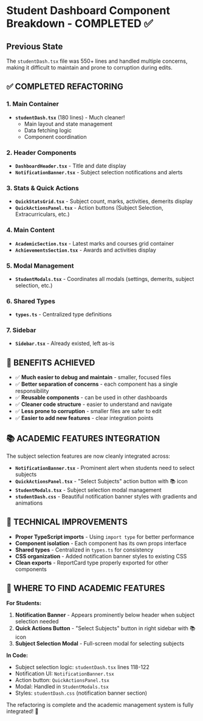 # Student Dashboard Component Breakdown - COMPLETED ✅

## Previous State

The `studentDash.tsx` file was 550+ lines and handled multiple concerns, making it difficult to maintain and prone to corruption during edits.

## ✅ COMPLETED REFACTORING

### 1. Main Container

- **`studentDash.tsx`** (180 lines) - Much cleaner!
  - Main layout and state management
  - Data fetching logic
  - Component coordination

### 2. Header Components

- **`DashboardHeader.tsx`** - Title and date display
- **`NotificationBanner.tsx`** - Subject selection notifications and alerts

### 3. Stats & Quick Actions

- **`QuickStatsGrid.tsx`** - Subject count, marks, activities, demerits display
- **`QuickActionsPanel.tsx`** - Action buttons (Subject Selection, Extracurriculars, etc.)

### 4. Main Content

- **`AcademicSection.tsx`** - Latest marks and courses grid container
- **`AchievementsSection.tsx`** - Awards and activities display

### 5. Modal Management

- **`StudentModals.tsx`** - Coordinates all modals (settings, demerits, subject selection, etc.)

### 6. Shared Types

- **`types.ts`** - Centralized type definitions

### 7. Sidebar

- **`Sidebar.tsx`** - Already existed, left as-is

## 🎯 BENEFITS ACHIEVED

- ✅ **Much easier to debug and maintain** - smaller, focused files
- ✅ **Better separation of concerns** - each component has a single responsibility
- ✅ **Reusable components** - can be used in other dashboards
- ✅ **Cleaner code structure** - easier to understand and navigate
- ✅ **Less prone to corruption** - smaller files are safer to edit
- ✅ **Easier to add new features** - clear integration points

## 📚 ACADEMIC FEATURES INTEGRATION

The subject selection features are now cleanly integrated across:

- **`NotificationBanner.tsx`** - Prominent alert when students need to select subjects
- **`QuickActionsPanel.tsx`** - "Select Subjects" action button with 📚 icon
- **`StudentModals.tsx`** - Subject selection modal management
- **`studentDash.css`** - Beautiful notification banner styles with gradients and animations

## 🔧 TECHNICAL IMPROVEMENTS

- **Proper TypeScript imports** - Using `import type` for better performance
- **Component isolation** - Each component has its own props interface
- **Shared types** - Centralized in `types.ts` for consistency
- **CSS organization** - Added notification banner styles to existing CSS
- **Clean exports** - ReportCard type properly exported for other components

## 📍 WHERE TO FIND ACADEMIC FEATURES

**For Students:**

1. **Notification Banner** - Appears prominently below header when subject selection needed
2. **Quick Actions Button** - "Select Subjects" button in right sidebar with 📚 icon
3. **Subject Selection Modal** - Full-screen modal for selecting subjects

**In Code:**

- Subject selection logic: `studentDash.tsx` lines 118-122
- Notification UI: `NotificationBanner.tsx`
- Action button: `QuickActionsPanel.tsx`
- Modal: Handled in `StudentModals.tsx`
- Styles: `studentDash.css` (notification banner section)

The refactoring is complete and the academic management system is fully integrated! 🎉
